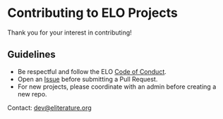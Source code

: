 # Contributing to ELO Projects

Thank you for your interest in contributing!

## Guidelines

- Be respectful and follow the ELO [Code of Conduct](https://github.com/eliterature/.github/blob/main/profile/CODE_OF_CONDUCT.md).
- Open an [Issue](https://github.com/eliterature/.github/issues) before submitting a Pull Request.
- For new projects, please coordinate with an admin before creating a new repo.

Contact: dev@eliterature.org
